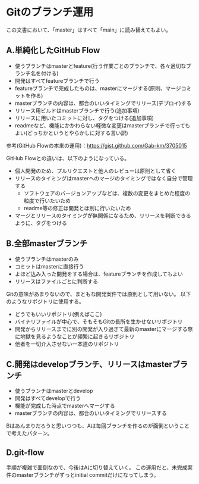 # Gitのブランチ運用

この文書において、「master」はすべて「main」に読み替えてもよい。

## A.単純化したGitHub Flow
- 使うブランチはmasterとfeature(行う作業ごとのブランチで、各々適切なブランチ名を付ける)
- 開発はすべてfeatureブランチで行う
- featureブランチで完成したものは、masterにマージする(原則、マージコミットを作る)
- masterブランチの内容は、都合のいいタイミングでリリース(デプロイ)する
- リリース用ビルドはmasterブランチで行う(追加事項)
- リリースに用いたコミットに対し、タグをつける(追加事項)
- readmeなど、機能にかかわらない軽微な変更はmasterブランチで行ってもよい(どっちかというとやらかしに対する言い訳)

参考(GitHub Flowの本来の運用)：https://gist.github.com/Gab-km/3705015

GitHub Flowとの違いは、以下のようになっている。
- 個人開発のため、プルリクエストと他人のレビューは原則として省く
- リリースのタイミングはmasterへのマージのタイミングではなく自分で管理する
    - ソフトウェアのバージョンアップなどは、複数の変更をまとめた程度の粒度で行いたいため
    - readme等の修正は開発とは別に行いたいため
- マージとリリースのタイミングが無関係になるため、リリースを判断できるように、タグをつける

## B.全部masterブランチ
- 使うブランチはmasterのみ
- コミットはmasterに直接行う
- よほど込み入った開発をする場合は、featureブランチを作成してもよい
- リリースはファイルごとに判断する

Gitの意味があまりないので、まともな開発案件では原則として用いない。
以下のようなリポジトリに使用する。

- どうでもいいリポジトリ(例えばここ)
- バイナリファイルが中心で、そもそもGitの長所を生かせないリポジトリ
- 開発からリリースまでに別の開発が入り過ぎて最新のmasterにマージする際に地獄を見るようなことが頻繁に起きるリポジトリ
- 他者を一切介入させない一本道のリポジトリ

## C.開発はdevelopブランチ、リリースはmasterブランチ
- 使うブランチはmasterとdevelop
- 開発はすべてdevelopで行う
- 機能が完成した時点でmasterへマージする
- masterブランチの内容は、都合のいいタイミングでリリースする

Bはあんまりだろうと思いつつも、Aは毎回ブランチを作るのが面倒ということで考えたパターン。

## D.git-flow
手順が複雑で面倒なので、今後はAに切り替えていく。
この運用だと、未完成案件のmasterブランチがずっとinitial commitだけになってしまう。
